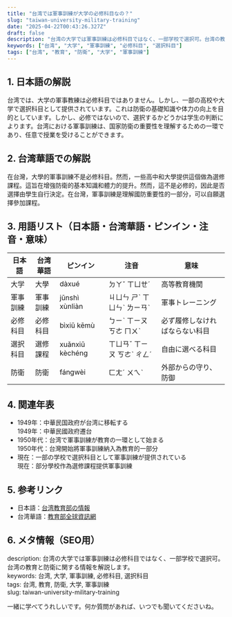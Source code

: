 ```yaml
---
title: "台湾では軍事訓練が大学の必修科目なの？"
slug: "taiwan-university-military-training"
date: "2025-04-22T00:43:26.327Z"
draft: false
description: "台湾の大学では軍事訓練は必修科目ではなく、一部学校で選択可。台湾の教育と防衛に関する情報を解説します。"
keywords: ["台湾", "大学", "軍事訓練", "必修科目", "選択科目"]
tags: ["台湾", "教育", "防衛", "大学", "軍事訓練"]
---
```


## 1. 日本語の解説  
台湾では、大学の軍事教練は必修科目ではありません。しかし、一部の高校や大学で選択科目として提供されています。これは防衛の基礎知識や体力の向上を目的としています。しかし、必修ではないので、選択するかどうかは学生の判断によります。台湾における軍事訓練は、国家防衛の重要性を理解するための一環であり、任意で授業を受けることができます。

## 2. 台湾華語での解説  
在台灣，大學的軍事訓練不是必修科目。然而，一些高中和大學提供這個做為選修課程。這旨在增強防衛的基本知識和體力的提升。然而，這不是必修的，因此是否選擇由學生自行決定。在台灣，軍事訓練是理解國防重要性的一部分，可以自願選擇參加課程。

## 3. 用語リスト（日本語・台湾華語・ピンイン・注音・意味）  

| 日本語     | 台湾華語     | ピンイン   | 注音    | 意味                       |
|------------|--------------|-----------|--------|--------------------------|
| 大学        | 大學         | dàxué     | ㄉㄚˇ ㄒㄩㄝˊ | 高等教育機関                |
| 軍事訓練   | 軍事訓練     | jūnshì xùnliàn | ㄐㄩㄣ ㄕˋ ㄒㄩㄣˋ ㄌㄧㄢˋ | 軍事トレーニング          |
| 必修科目   | 必修科目     | bìxiū kēmù | ㄅㄧˋ ㄒㄧㄡ ㄎㄜ ㄇㄨˋ | 必ず履修しなければならない科目 |
| 選択科目   | 選修課程     | xuǎnxiū kèchéng | ㄒㄩㄢˇ ㄒㄧㄡ ㄎㄜˋ ㄔㄥˊ | 自由に選べる科目          |
| 防衛       | 防衛         | fángwèi   | ㄈㄤˊ ㄨㄟˋ | 外部からの守り、防御       |

## 4. 関連年表  

- 1949年：中華民国政府が台湾に移転する  
  1949年：中華民國政府遷台
- 1950年代：台湾で軍事訓練が教育の一環として始まる  
  1950年代：台灣開始將軍事訓練納入為教育的一部分
- 現在：一部の学校で選択科目として軍事訓練が提供されている  
  現在：部分學校作為選修課程提供軍事訓練

## 5. 参考リンク  

- 日本語：[台湾教育部の情報](https://www.edu.tw/)  
- 台湾華語：[教育部全球資訊網](https://www.edu.tw/)

## 6. メタ情報（SEO用）  

description: 台湾の大学では軍事訓練は必修科目ではなく、一部学校で選択可。台湾の教育と防衛に関する情報を解説します。  
keywords: 台湾, 大学, 軍事訓練, 必修科目, 選択科目  
tags: 台湾, 教育, 防衛, 大学, 軍事訓練  
slug: taiwan-university-military-training   

一緒に学べてうれしいです。何か質問があれば、いつでも聞いてくださいね。